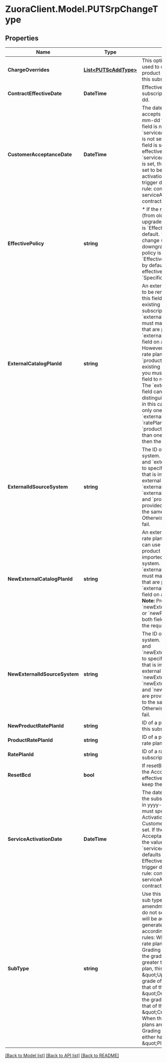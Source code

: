 # ZuoraClient.Model.PUTSrpChangeType

## Properties

Name | Type | Description | Notes
------------ | ------------- | ------------- | -------------
**ChargeOverrides** | [**List&lt;PUTScAddType&gt;**](PUTScAddType.md) | This optional container is used to override one or more product rate plan charges for this subscription. | [optional] 
**ContractEffectiveDate** | **DateTime** | Effective date of the new subscription, as yyyy-mm-dd. | [optional] 
**CustomerAcceptanceDate** | **DateTime** | The date when the customer accepts the contract in yyyy-mm-dd format. When this field is not set: * If the &#x60;serviceActivationDate&#x60; field is not set, the value of this field is set to be the contract effective date. * If the &#x60;serviceActivationDate&#x60; field is set, the value of this field is set to be the service activation date.  The billing trigger dates must follow this rule: contractEffectiveDate &lt;&#x3D; serviceActivationDate &lt;&#x3D; contractAcceptanceDate  | [optional] 
**EffectivePolicy** | **string** | * If the rate plan change (from old to new) is an upgrade, the effective policy is &#x60;EffectiveImmediately&#x60; by default. * If the rate plan change (from old to new) is a downgrade, the effective policy is &#x60;EffectiveEndOfBillingPeriod&#x60; by default. * Otherwise, the effective policy is &#x60;SpecificDate&#x60; by default.  | [optional] 
**ExternalCatalogPlanId** | **string** | An external ID of the rate plan to be removed. You can use this field to specify an existing rate plan in your subscription. The value of the &#x60;externalCatalogPlanId&#x60; field must match one of the values that are predefined in the &#x60;externallyManagedPlanIds&#x60; field on a product rate plan. However, if there are multiple rate plans with the same &#x60;productRatePlanId&#x60; value existing in the subscription, you must use the &#x60;ratePlanId&#x60; field to remove the rate plan. The &#x60;externalCatalogPlanId&#x60; field cannot be used to distinguish multiple rate plans in this case.  **Note:** Provide only one of &#x60;externalCatalogPlanId&#x60;, &#x60;ratePlanId&#x60; or &#x60;productRatePlanId&#x60;. If more than one field is provided then the request would fail.  | [optional] 
**ExternalIdSourceSystem** | **string** | The ID of the external source system. You can use this field and &#x60;externalCatalogPlanId&#x60; to specify a product rate plan that is imported from an external system.  **Note:** If both &#x60;externalCatalogPlanId&#x60;, &#x60;externalIdSourceSystem&#x60; and &#x60;productRatePlanId&#x60; are provided. They must point to the same product rate plan. Otherwise, the request would fail.  | [optional] 
**NewExternalCatalogPlanId** | **string** | An external ID of the product rate plan to be added. You can use this field to specify a product rate plan that is imported from an external system. The value of the &#x60;externalCatalogPlanId&#x60; field must match one of the values that are predefined in the &#x60;externallyManagedPlanIds&#x60; field on a product rate plan.  **Note:** Provide only one of &#x60;newExternalCatalogPlanId&#x60; or &#x60;newProductRatePlanId&#x60;. If both fields are provided then the request would fail.  | [optional] 
**NewExternalIdSourceSystem** | **string** | The ID of the external source system. You can use this field and &#x60;newExternalCatalogPlanId&#x60; to specify a product rate plan that is imported from an external system.  **Note:** If both &#x60;newExternalCatalogPlanId&#x60;, &#x60;newExternalIdSourceSystem&#x60; and &#x60;newProductRatePlanId&#x60; are provided. They must point to the same product rate plan. Otherwise, the request would fail.  | [optional] 
**NewProductRatePlanId** | **string** | ID of a product rate plan for this subscription. | [optional] 
**ProductRatePlanId** | **string** | ID of a product rate plan for a rate plan of this subscription. | [optional] 
**RatePlanId** | **string** | ID of a rate plan for this subscription. | [optional] 
**ResetBcd** | **bool** | If resetBcd is true then reset the Account BCD to the effective date; if it is false keep the original BCD.  | [optional] [default to false]
**ServiceActivationDate** | **DateTime** | The date when the change in the subscription is activated in yyyy-mm-dd format. You must specify a Service Activation date if the Customer Acceptance date is set. If the Customer Acceptance date is not set, the value of the &#x60;serviceActivationDate&#x60; field defaults to be the Contract Effective Date. The billing trigger dates must follow this rule: contractEffectiveDate &lt;&#x3D; serviceActivationDate &lt;&#x3D; contractAcceptanceDate | [optional] 
**SubType** | **string** | Use this field to choose the sub type for your change plan amendment.   However, if you do not set this field, the field will be automatically generated by the system according to the following rules:  When the old and new rate plans are within the same Grading catalog group: * If the grade of new plan is greater than that of the old plan, this is an \&quot;Upgrade\&quot;. * If the grade of new plan is less than that of the old plan, this is a \&quot;Downgrade\&quot;. * If the grade of new plan equals that of the old plan, this is a \&quot;Crossgrade\&quot;.  When the old and new rate plans are not in the same Grading catalog group, or either has no group, this is \&quot;PlanChanged\&quot;.  | [optional] 

[[Back to Model list]](../README.md#documentation-for-models) [[Back to API list]](../README.md#documentation-for-api-endpoints) [[Back to README]](../README.md)

